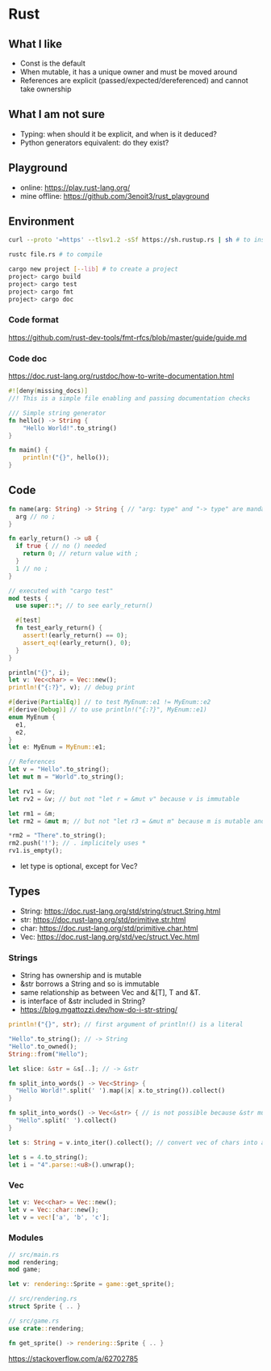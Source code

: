 # Rust
## What I like
* Const is the default
* When mutable, it has a unique owner and must be moved around
* References are explicit (passed/expected/dereferenced) and cannot take ownership

## What I am not sure
* Typing: when should it be explicit, and when is it deduced?
* Python generators equivalent: do they exist?

## Playground
* online: https://play.rust-lang.org/
* mine offline: https://github.com/3enoit3/rust_playground

## Environment
```bash
curl --proto '=https' --tlsv1.2 -sSf https://sh.rustup.rs | sh # to install

rustc file.rs # to compile

cargo new project [--lib] # to create a project
project> cargo build
project> cargo test
project> cargo fmt
project> cargo doc
```

### Code format
https://github.com/rust-dev-tools/fmt-rfcs/blob/master/guide/guide.md

### Code doc
https://doc.rust-lang.org/rustdoc/how-to-write-documentation.html
```rust
#![deny(missing_docs)]
//! This is a simple file enabling and passing documentation checks

/// Simple string generator
fn hello() -> String {
    "Hello World!".to_string()
}

fn main() {
    println!("{}", hello());
}
```

## Code
```rust
fn name(arg: String) -> String { // "arg: type" and "-> type" are mandatory
  arg // no ;
}

fn early_return() -> u8 {
  if true { // no () needed
    return 0; // return value with ;
  }
  1 // no ;
}

// executed with "cargo test"
mod tests {
  use super::*; // to see early_return()

  #[test]
  fn test_early_return() {
    assert!(early_return() == 0);
    assert_eq!(early_return(), 0);
  }
}

println("{}", i);
let v: Vec<char> = Vec::new();
println!("{:?}", v); // debug print

#[derive(PartialEq)] // to test MyEnum::e1 != MyEnum::e2
#[derive(Debug)] // to use println!("{:?}", MyEnum::e1)
enum MyEnum {
  e1,
  e2,
}
let e: MyEnum = MyEnum::e1;

// References
let v = "Hello".to_string();
let mut m = "World".to_string();

let rv1 = &v;
let rv2 = &v; // but not "let r = &mut v" because v is immutable

let rm1 = &m;
let rm2 = &mut m; // but not "let r3 = &mut m" because m is mutable and already borrowed

*rm2 = "There".to_string();
rm2.push('!'); // . implicitely uses *
rv1.is_empty(); 
```
* let type is optional, except for Vec?

## Types
* String: https://doc.rust-lang.org/std/string/struct.String.html
* str: https://doc.rust-lang.org/std/primitive.str.html
* char: https://doc.rust-lang.org/std/primitive.char.html
* Vec: https://doc.rust-lang.org/std/vec/struct.Vec.html

### Strings
* String has ownership and is mutable
* &str borrows a String and so is immutable
* same relationship as between Vec<T> and &[T], T and &T.
* is interface of &str included in String?
* https://blog.mgattozzi.dev/how-do-i-str-string/

```rust
println!("{}", str); // first argument of println!() is a literal

"Hello".to_string(); // -> String
"Hello".to_owned();
String::from("Hello");

let slice: &str = &s[..]; // -> &str

fn split_into_words() -> Vec<String> {
  "Hello World!".split(' ').map(|x| x.to_string()).collect()
}

fn split_into_words() -> Vec<&str> { // is not possible because &str must be borrowed from somewhere
  "Hello".split(' ').collect()
}

let s: String = v.into_iter().collect(); // convert vec of chars into a String

let s = 4.to_string();
let i = "4".parse::<u8>().unwrap();
```

### Vec
```rust
let v: Vec<char> = Vec::new();
let v = Vec::char::new();
let v = vec!['a', 'b', 'c'];
```

### Modules
```rust
// src/main.rs
mod rendering;
mod game;

let v: rendering::Sprite = game::get_sprite();

// src/rendering.rs
struct Sprite { .. }

// src/game.rs
use crate::rendering;

fn get_sprite() -> rendering::Sprite { .. }
```
https://stackoverflow.com/a/62702785
